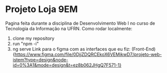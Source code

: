 # Projeto Loja 9EM
Pagina feita durante a disciplina de Desenvolvimento Web I no curso de Tecnologia da Informação na UFRN.
Como rodar localmente:
1. clone my repository
2. run "npm -i"
3. ng serve
Link para o figma com as interfaces que eu fiz: (Front-End){https://www.figma.com/file/0DjjZDQRCEkoX6VEMikwD7/projeto-web-istem?type=design&node-id=0%3A1&mode=design&t=ez8b062JHgQ7F571-1}
